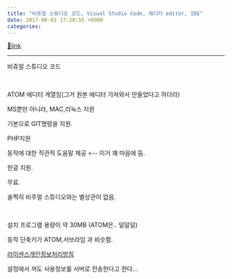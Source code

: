 ```yaml
---
title: "비쥬얼 스튜디오 코드, Visual Studio Code, 에디터 editor, IDE"
date: 2017-06-01 17:20:55 +0900
categories: 
---
```

[🔗link](http://www.mins01.com/mh/tech/read/1088)
***


비쥬얼 스튜디오 코드

 

ATOM 에디터 계열임(그거 원본 에디터 가져와서 만들었다고 하더라)

MS뿐만 아니라, MAC,리눅스 지원

기본으로 GIT명령을 지원.

PHP지원

동작에 대한 직관적 도움말 제공 &lt;-- 이거 꽤 마음에 듬.

한글 지원.

무료.

솔찍히 비주얼 스튜디오와는 별상관이 없음.

 

설치 프로그램 용량이 약 30MB (ATOM은.. 덜덜덜)

동작 단축키가 ATOM,서브라임 과 비슷함.

  
[라이센스](https://code.visualstudio.com/license?lang=ko "라이센스")[개인정보처리방침](https://www.microsoft.com/ko-kr/privacystatement/EnterpriseDev/default.aspx "개인정보처리방침")  


설정에서 꺼도 사용정보를 서버로 전송한다고 한다...




